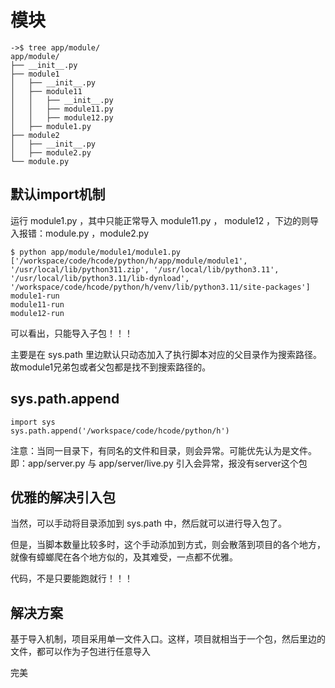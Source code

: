 # 模块
```shell
->$ tree app/module/
app/module/
├── __init__.py
├── module1
│   ├── __init__.py
│   ├── module11
│   │   ├── __init__.py
│   │   ├── module11.py
│   │   ├── module12.py
│   ├── module1.py
├── module2
│   ├── __init__.py
│   ├── module2.py
└── module.py

```

## 默认import机制
运行 module1.py ，其中只能正常导入 module11.py ， module12 ，下边的则导入报错：module.py ，module2.py
```shell
$ python app/module/module1/module1.py
['/workspace/code/hcode/python/h/app/module/module1', '/usr/local/lib/python311.zip', '/usr/local/lib/python3.11', '/usr/local/lib/python3.11/lib-dynload', '/workspace/code/hcode/python/h/venv/lib/python3.11/site-packages']
module1-run
module11-run
module12-run
```

可以看出，只能导入子包！！！

主要是在 sys.path 里边默认只动态加入了执行脚本对应的父目录作为搜索路径。故module1兄弟包或者父包都是找不到搜索路径的。

## sys.path.append
```
import sys
sys.path.append('/workspace/code/hcode/python/h')
```
注意：当同一目录下，有同名的文件和目录，则会异常。可能优先认为是文件。
即：app/server.py 与 app/server/live.py 引入会异常，报没有server这个包

## 优雅的解决引入包
当然，可以手动将目录添加到 sys.path 中，然后就可以进行导入包了。

但是，当脚本数量比较多时，这个手动添加到方式，则会散落到项目的各个地方，就像有蟑螂爬在各个地方似的，及其难受，一点都不优雅。

代码，不是只要能跑就行！！！

## 解决方案
基于导入机制，项目采用单一文件入口。这样，项目就相当于一个包，然后里边的文件，都可以作为子包进行任意导入

完美
